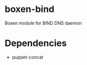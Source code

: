 boxen-bind
==========

Boxen module for BIND DNS daemon

Dependencies
===========

  * puppet-concat
